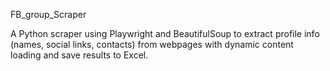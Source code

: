 FB_group_Scraper

A Python scraper using Playwright and BeautifulSoup to extract profile info (names, social links, contacts) from webpages with dynamic content loading and save results to Excel.
